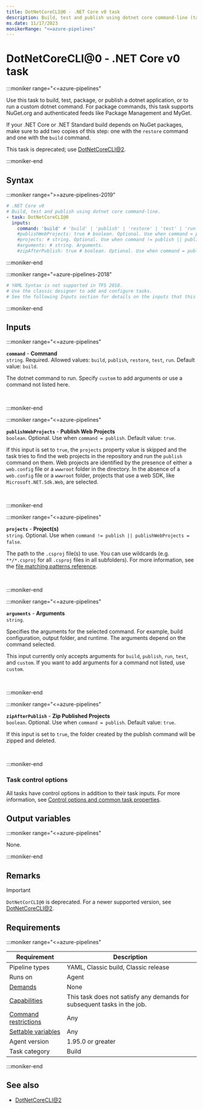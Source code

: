 ```yaml
---
title: DotNetCoreCLI@0 - .NET Core v0 task
description: Build, test and publish using dotnet core command-line (task version 0).
ms.date: 11/17/2023
monikerRange: "<=azure-pipelines"
---
```


# DotNetCoreCLI@0 - .NET Core v0 task

<!-- :::description::: -->
:::moniker range="<=azure-pipelines"

<!-- :::editable-content name="description"::: -->
Use this task to build, test, package, or publish a dotnet application, or to run a custom dotnet command. For package commands, this task supports NuGet.org and authenticated feeds like Package Management and MyGet.

If your .NET Core or .NET Standard build depends on NuGet packages, make sure to add two copies of this step: one with the `restore` command and one with the `build` command.

This task is deprecated; use [DotNetCoreCLI@2](./dotnet-core-cli-v2.md).
<!-- :::editable-content-end::: -->

<!-- This task is deprecated.-->

:::moniker-end
<!-- :::description-end::: -->

<!-- :::syntax::: -->
## Syntax

:::moniker range=">=azure-pipelines-2019"

```yaml
# .NET Core v0
# Build, test and publish using dotnet core command-line.
- task: DotNetCoreCLI@0
  inputs:
    command: 'build' # 'build' | 'publish' | 'restore' | 'test' | 'run'. Required. Command. Default: build.
    #publishWebProjects: true # boolean. Optional. Use when command = publish. Publish Web Projects. Default: true.
    #projects: # string. Optional. Use when command != publish || publishWebProjects = false. Project(s). 
    #arguments: # string. Arguments. 
    #zipAfterPublish: true # boolean. Optional. Use when command = publish. Zip Published Projects. Default: true.
```

:::moniker-end

:::moniker range="=azure-pipelines-2018"

```yaml
# YAML Syntax is not supported in TFS 2018.
# Use the classic designer to add and configure tasks.
# See the following Inputs section for details on the inputs that this task supports.
```

:::moniker-end
<!-- :::syntax-end::: -->

<!-- :::inputs::: -->
## Inputs

<!-- :::item name="command"::: -->
:::moniker range="<=azure-pipelines"

**`command`** - **Command**<br>
`string`. Required. Allowed values: `build`, `publish`, `restore`, `test`, `run`. Default value: `build`.<br>
<!-- :::editable-content name="helpMarkDown"::: -->
The dotnet command to run. Specify `custom` to add arguments or use a command not listed here.
<!-- :::editable-content-end::: -->
<br>

:::moniker-end
<!-- :::item-end::: -->
<!-- :::item name="publishWebProjects"::: -->
:::moniker range="<=azure-pipelines"

**`publishWebProjects`** - **Publish Web Projects**<br>
`boolean`. Optional. Use when `command = publish`. Default value: `true`.<br>
<!-- :::editable-content name="helpMarkDown"::: -->
If this input is set to `true`, the `projects` property value is skipped and the task tries to find the web projects in the repository and run the `publish` command on them. Web projects are identified by the presence of either a `web.config` file or a `wwwroot` folder in the directory. In the absence of a `web.config` file or a `wwwroot` folder, projects that use a web SDK, like `Microsoft.NET.Sdk.Web`, are selected.
<!-- :::editable-content-end::: -->
<br>

:::moniker-end
<!-- :::item-end::: -->
<!-- :::item name="projects"::: -->
:::moniker range="<=azure-pipelines"

**`projects`** - **Project(s)**<br>
`string`. Optional. Use when `command != publish || publishWebProjects = false`.<br>
<!-- :::editable-content name="helpMarkDown"::: -->
The path to the `.csproj` file(s) to use. You can use wildcards (e.g. `**/*.csproj` for all `.csproj` files in all subfolders). For more information, see the [file matching patterns reference](/azure/devops/pipelines/tasks/file-matching-patterns).
<!-- :::editable-content-end::: -->
<br>

:::moniker-end
<!-- :::item-end::: -->
<!-- :::item name="arguments"::: -->
:::moniker range="<=azure-pipelines"

**`arguments`** - **Arguments**<br>
`string`.<br>
<!-- :::editable-content name="helpMarkDown"::: -->
Specifies the arguments for the selected command. For example, build configuration, output folder, and runtime. The arguments depend on the command selected.

This input currently only accepts arguments for `build`, `publish`, `run`, `test`, and `custom`. If you want to add arguments for a command not listed, use `custom`.
<!-- :::editable-content-end::: -->
<br>

:::moniker-end
<!-- :::item-end::: -->
<!-- :::item name="zipAfterPublish"::: -->
:::moniker range="<=azure-pipelines"

**`zipAfterPublish`** - **Zip Published Projects**<br>
`boolean`. Optional. Use when `command = publish`. Default value: `true`.<br>
<!-- :::editable-content name="helpMarkDown"::: -->
If this input is set to `true`, the folder created by the publish command will be zipped and deleted.
<!-- :::editable-content-end::: -->
<br>

:::moniker-end
<!-- :::item-end::: -->

### Task control options

All tasks have control options in addition to their task inputs. For more information, see [Control options and common task properties](/azure/devops/pipelines/yaml-schema/steps-task#common-task-properties).
<!-- :::inputs-end::: -->

<!-- :::outputVariables::: -->
## Output variables

:::moniker range="<=azure-pipelines"

None.

:::moniker-end
<!-- :::outputVariables-end::: -->

<!-- :::remarks::: -->
<!-- :::editable-content name="remarks"::: -->
## Remarks

> [!IMPORTANT]
> `DotNetCorCLI@0` is deprecated. For a newer supported version, see [DotNetCoreCLI@2](dotnet-core-cli-v2.md).
<!-- :::editable-content-end::: -->
<!-- :::remarks-end::: -->

<!-- :::examples::: -->
<!-- :::editable-content name="examples"::: -->
<!-- :::editable-content-end::: -->
<!-- :::examples-end::: -->

<!-- :::properties::: -->
## Requirements

:::moniker range="<=azure-pipelines"

| Requirement | Description |
|-------------|-------------|
| Pipeline types | YAML, Classic build, Classic release |
| Runs on | Agent |
| [Demands](/azure/devops/pipelines/process/demands) | None |
| [Capabilities](/azure/devops/pipelines/agents/agents#capabilities) | This task does not satisfy any demands for subsequent tasks in the job. |
| [Command restrictions](/azure/devops/pipelines/security/templates#agent-logging-command-restrictions) | Any |
| [Settable variables](/azure/devops/pipelines/security/templates#agent-logging-command-restrictions) | Any |
| Agent version |  1.95.0 or greater |
| Task category | Build |

:::moniker-end
<!-- :::properties-end::: -->

<!-- :::see-also::: -->
<!-- :::editable-content name="seeAlso"::: -->
## See also

* [DotNetCoreCLI@2](dotnet-core-cli-v2.md)
<!-- :::editable-content-end::: -->
<!-- :::see-also-end::: -->